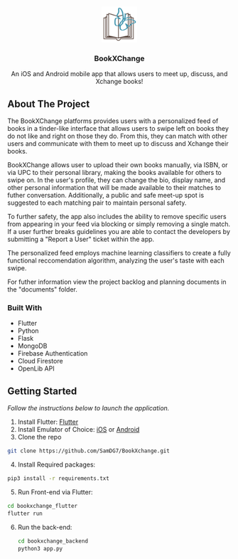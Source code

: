 <a name="readme-top"></a>

<br />
<div align="center">
  <a href="">
    <img src="https://github.com/SamDG7/BookXchange/blob/main/bookxchange_flutter/assets/logo_no_text.png" alt="Logo" width="80" height="80">
  </a>

  <h3 align="center">BookXChange</h3>

  <p align="center">
    An iOS and Android mobile app that allows users to meet up, discuss, and Xchange books!
    <br />
  </p>
</div>

## About The Project
The BookXChange platforms provides users with a personalized feed of books in a tinder-like interface that allows users to swipe left on books they do not like and right on those they do. From this, they can match with other users and communicate with them to meet up to discuss and Xchange their books. 

BookXChange allows user to upload their own books manually, via ISBN, or via UPC to their personal library, making the books available for others to swipe on. In the user's profile, they can change the bio, display name, and other personal information that will be made available to their matches to futher conversation. Additionally, a public and safe meet-up spot is suggested to each matching pair to maintain personal safety.

To further safety, the app also includes the ability to remove specific users from appearing in your feed via blocking or simply removing a single match. If a user further breaks guidelines you are able to contact the developers by submitting a "Report a User" ticket within the app.

The personalized feed employs machine learning classifiers to create a fully functional reccomendation algorithm, analyzing the user's taste with each swipe.

For futher information view the project backlog and planning documents in the "documents" folder.

### Built With
* Flutter
* Python
* Flask
* MongoDB
* Firebase Authentication
* Cloud Firestore
* OpenLib API


## Getting Started

_Follow the instructions below to launch the application._

1. Install Flutter: [Flutter](https://docs.flutter.dev/get-started/install)
2. Install Emulator of Choice: [iOS](https://medium.com/@abrisad_it/how-to-launch-ios-simulator-and-android-emulator-on-mac-cd198295532e) or [Android](https://developer.android.com/studio)
3. Clone the repo
  ```sh
  git clone https://github.com/SamDG7/BookXchange.git
  ```
4. Install Required packages:
  ```sh
  pip3 install -r requirements.txt
  ```
5. Run Front-end via Flutter:
  ```sh
  cd bookxchange_flutter
  flutter run
  ```
6. Run the back-end:
   ```sh
   cd bookxchange_backend
   python3 app.py
   ```


